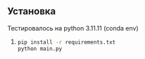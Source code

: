 ## Установка
Тестировалось на python 3.11.11 (conda env)

1. ```bash
   pip install -r requirements.txt
   python main.py
